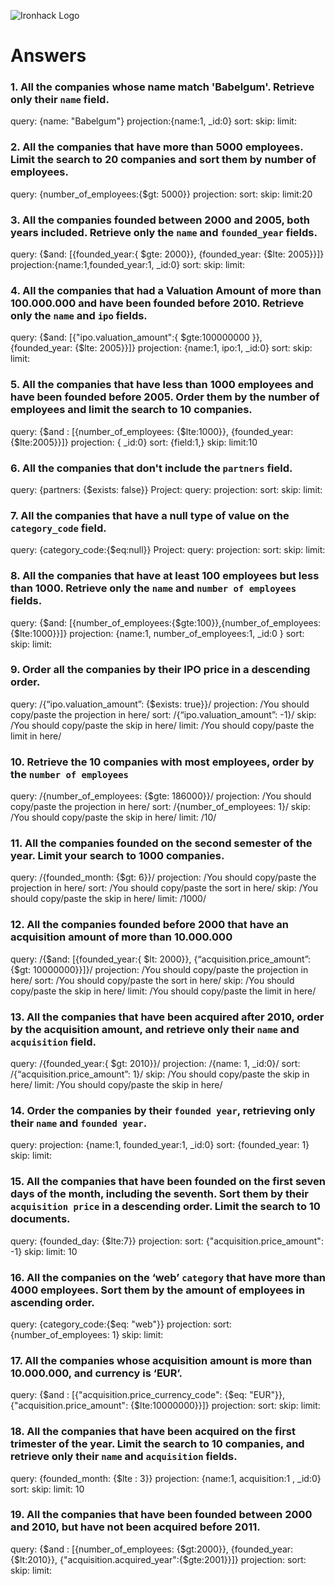 ![Ironhack Logo](https://i.imgur.com/1QgrNNw.png)

# Answers

### 1. All the companies whose name match 'Babelgum'. Retrieve only their `name` field.

<!-- Your Code Goes Here -->

query: {name: "Babelgum"}
projection:{name:1, \_id:0}
sort:
skip:
limit:

### 2. All the companies that have more than 5000 employees. Limit the search to 20 companies and sort them by **number of employees**.

<!-- Your Code Goes Here -->

query: {number_of_employees:{$gt: 5000}}
projection:
sort:
skip:
limit:20

### 3. All the companies founded between 2000 and 2005, both years included. Retrieve only the `name` and `founded_year` fields.

<!-- Your Code Goes Here -->

query: {$and: [{founded_year:{ $gte: 2000}}, {founded_year: {$lte: 2005}}]}
projection:{name:1,founded_year:1, \_id:0}
sort:
skip:
limit:

### 4. All the companies that had a Valuation Amount of more than 100.000.000 and have been founded before 2010. Retrieve only the `name` and `ipo` fields.

<!-- Your Code Goes Here -->

query: {$and: [{"ipo.valuation_amount":{ $gte:100000000 }}, {founded_year: {$lte: 2005}}]}
projection: {name:1, ipo:1, \_id:0}
sort:
skip:
limit:

### 5. All the companies that have less than 1000 employees and have been founded before 2005. Order them by the number of employees and limit the search to 10 companies.

<!-- Your Code Goes Here -->

query: {$and : [{number_of_employees: {$lte:1000}}, {founded_year: {$lte:2005}}]}
projection: { \_id:0}
sort: {field:1,}
skip:
limit:10

### 6. All the companies that don't include the `partners` field.

<!-- Your Code Goes Here -->

query: {partners: {$exists: false}}
Project:
query:
projection:
sort:
skip:
limit:

### 7. All the companies that have a null type of value on the `category_code` field.

<!-- Your Code Goes Here -->

query: {category_code:{$eq:null}}
Project:
query:
projection:
sort:
skip:
limit:

### 8. All the companies that have at least 100 employees but less than 1000. Retrieve only the `name` and `number of employees` fields.

<!-- Your Code Goes Here -->

query: {$and: [{number_of_employees:{$gte:100}},{number_of_employees:{$lte:1000}}]}
projection: {name:1, number_of_employees:1, \_id:0 }
sort:
skip:
limit:

### 9. Order all the companies by their IPO price in a descending order.

query: /{“ipo.valuation_amount”: {$exists: true}}/
projection: /You should copy/paste the projection in here/
sort: /{“ipo.valuation_amount”: -1}/
skip: /You should copy/paste the skip in here/
limit: /You should copy/paste the limit in here/

### 10. Retrieve the 10 companies with most employees, order by the `number of employees`

query: /{number_of_employees: {$gte: 186000}}/
projection: /You should copy/paste the projection in here/
sort: /{number_of_employees: 1}/
skip: /You should copy/paste the skip in here/
limit: /10/

### 11. All the companies founded on the second semester of the year. Limit your search to 1000 companies.

query: /{founded_month: {$gt: 6}}/
projection: /You should copy/paste the projection in here/
sort: /You should copy/paste the sort in here/
skip: /You should copy/paste the skip in here/
limit: /1000/

### 12. All the companies founded before 2000 that have an acquisition amount of more than 10.000.000

query: /{$and: [{founded_year:{ $lt: 2000}}, {“acquisition.price_amount”: {$gt: 10000000}}]}/
projection: /You should copy/paste the projection in here/
sort: /You should copy/paste the sort in here/
skip: /You should copy/paste the skip in here/
limit: /You should copy/paste the limit in here/

### 13. All the companies that have been acquired after 2010, order by the acquisition amount, and retrieve only their `name` and `acquisition` field.

query: /{founded_year:{ $gt: 2010}}/
projection: /{name: 1, \_id:0}/
sort: /{“acquisition.price_amount”: 1}/
skip: /You should copy/paste the skip in here/
limit: /You should copy/paste the skip in here/

### 14. Order the companies by their `founded year`, retrieving only their `name` and `founded year`.

query:
projection: {name:1, founded_year:1, \_id:0}
sort: {founded_year: 1}
skip:
limit:

### 15. All the companies that have been founded on the first seven days of the month, including the seventh. Sort them by their `acquisition price` in a descending order. Limit the search to 10 documents.

query: {founded_day: {$lte:7}}
projection:
sort: {"acquisition.price_amount": -1}
skip:
limit: 10

### 16. All the companies on the ‘web’ `category` that have more than 4000 employees. Sort them by the amount of employees in ascending order.

query: {category_code:{$eq: "web"}}
projection:
sort: {number_of_employees: 1}
skip:
limit:

### 17. All the companies whose acquisition amount is more than 10.000.000, and currency is ‘EUR’.

query: {$and : [{"acquisition.price_currency_code": {$eq: "EUR"}}, {"acquisition.price_amount": {$lte:10000000}}]}
projection:
sort:
skip:
limit:

### 18. All the companies that have been acquired on the first trimester of the year. Limit the search to 10 companies, and retrieve only their `name` and `acquisition` fields.

query: {founded_month: {$lte : 3}}
projection: {name:1, acquisition:1 , \_id:0}
sort:
skip:
limit: 10

### 19. All the companies that have been founded between 2000 and 2010, but have not been acquired before 2011.

query: {$and : [{number_of_employees: {$gt:2000}}, {founded_year: {$lt:2010}}, {"acquisition.acquired_year":{$gte:2001}}]}
projection:
sort:
skip:
limit:
